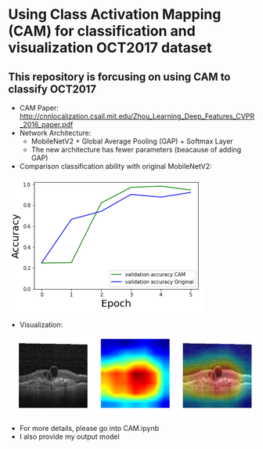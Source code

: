 # Using Class Activation Mapping (CAM) for classification and visualization OCT2017 dataset
## This repository is forcusing on using CAM to classify OCT2017
- CAM Paper: http://cnnlocalization.csail.mit.edu/Zhou_Learning_Deep_Features_CVPR_2016_paper.pdf
- Network Architecture: 
  + MobileNetV2 + Global Average Pooling (GAP) + Softmax Layer
  + The new architecture has fewer parameters (beacause of adding GAP)
- Comparison classification ability with original MobileNetV2:

![](https://github.com/HoSyTuyen/CAM_OCT2017/blob/master/classification_compare.png)

- Visualization:

![](https://github.com/HoSyTuyen/CAM_OCT2017/blob/master/visualization.png)

- For more details, please go into CAM.ipynb
- I also provide my output model 

